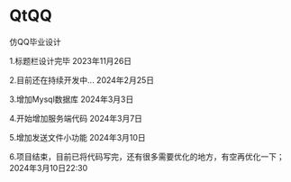 # QtQQ
仿QQ毕业设计

1.标题栏设计完毕    2023年11月26日

2.目前还在持续开发中... 	2024年2月25日

3.增加Mysql数据库						2024年3月3日

4.开始增加服务端代码					2024年3月7日

5.增加发送文件小功能					2024年3月10日

6.项目结束，目前已将代码写完，还有很多需要优化的地方，有空再优化一下；	2024年3月10日22:30
